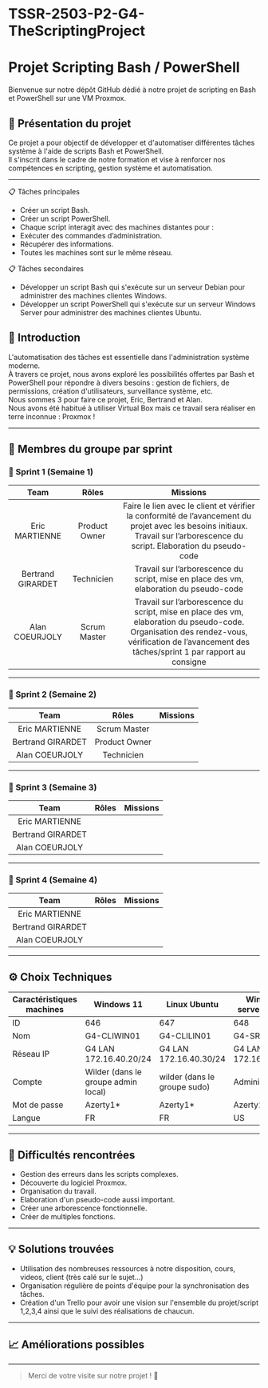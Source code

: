 # TSSR-2503-P2-G4-TheScriptingProject


# Projet Scripting Bash / PowerShell

Bienvenue sur notre dépôt GitHub dédié à notre projet de scripting en Bash et PowerShell sur une VM Proxmox.

## 📢 Présentation du projet

Ce projet a pour objectif de développer et d'automatiser différentes tâches système à l'aide de scripts Bash et PowerShell.  
Il s'inscrit dans le cadre de notre formation et vise à renforcer nos compétences en scripting, gestion système et automatisation.

---

📋 Tâches principales
* Créer un script Bash.
* Créer un script PowerShell.
* Chaque script interagit avec des machines distantes pour :
* Exécuter des commandes d’administration.
* Récupérer des informations.
* Toutes les machines sont sur le même réseau.

📋 Tâches secondaires
* Développer un script Bash qui s'exécute sur un serveur Debian pour administrer des machines clientes Windows.
* Développer un script PowerShell qui s'exécute sur un serveur Windows Server pour administrer des machines clientes Ubuntu.

## 📜 Introduction

L'automatisation des tâches est essentielle dans l'administration système moderne.  
À travers ce projet, nous avons exploré les possibilités offertes par Bash et PowerShell pour répondre à divers besoins : gestion de fichiers, de permissions, création d'utilisateurs, surveillance système, etc.  
Nous sommes 3 pour faire ce projet, Eric, Bertrand et Alan.  
Nous avons été habitué à utiliser Virtual Box mais ce travail sera réaliser en terre inconnue : Proxmox !

---

## 👥 Membres du groupe par sprint

### 🏃 Sprint 1 (Semaine 1)

| Team | Rôles | Missions |
|:---------:|:---------:|:---------:|
|     Eric MARTIENNE      |    Product Owner       |     Faire le lien avec le client et vérifier la conformité de l’avancement du projet avec les besoins initiaux. Travail sur l’arborescence du script. Elaboration du pseudo-code      |
|    Bertrand GIRARDET       |       Technicien    |     Travail sur l’arborescence du script, mise en place des vm, elaboration du pseudo-code      |
|       Alan COEURJOLY    |     Scrum Master      |    Travail sur l’arborescence du script, mise en place des vm, elaboration du pseudo-code. Organisation des rendez-vous, vérification de l’avancement des tâches/sprint 1 par rapport au consigne       |

---

### 🏃 Sprint 2 (Semaine 2) 

| Team | Rôles | Missions |
|:---------:|:---------:|:---------:|
|     Eric MARTIENNE      |      Scrum Master     |     |
|      Bertrand GIRARDET     |  Product Owner         |           |
|      Alan COEURJOLY     |      Technicien     |           |


---

### 🏃 Sprint 3 (Semaine 3) 

| Team | Rôles | Missions |
|:---------:|:---------:|:---------:|
|     Eric MARTIENNE      |           |           |
|      Bertrand GIRARDET     |           |           |
|     Alan COEURJOLY      |           |           |


---

### 🏃 Sprint 4 (Semaine 4) 

| Team | Rôles | Missions |
|:---------:|:---------:|:---------:|
|      Eric MARTIENNE     |           |           |
|      Bertrand GIRARDET     |           |           |
|      Alan COEURJOLY     |           |           |


---

## ⚙️ Choix Techniques

| Caractéristiques machines | Windows 11 | Linux Ubuntu | Windows serveur 2022 | Debian 12 |
|----------------------------|------------|--------------|----------------------|-----------|
| ID                         | 646        | 647          | 648                  | 649       |
| Nom                        | G4-CLIWIN01| G4-CLILIN01  | G4-SRVWIN01          | G4-SRVLX01|
| Réseau IP                  | G4 LAN 172.16.40.20/24 | G4 LAN 172.16.40.30/24 | G4 LAN 172.16.40.5/24 | G4 LAN 172.16.40.10/24 |
| Compte                     | Wilder (dans le groupe admin local) | wilder (dans le groupe sudo) | Administrator | root |
| Mot de passe               | Azerty1*   | Azerty1*     | Azerty1*             | Azerty1*  |
| Langue                     | FR         | FR           | US                   | US        |


---

## 🧗 Difficultés rencontrées

- Gestion des erreurs dans les scripts complexes.
- Découverte du logiciel Proxmox.
- Organisation du travail.
- Elaboration d'un pseudo-code aussi important.
- Créer une arborescence fonctionnelle.
- Créer de multiples fonctions.

---

## 💡 Solutions trouvées

- Utilisation des nombreuses ressources à notre disposition, cours, videos, client (très calé sur le sujet...)
- Organisation régulière de points d'équipe pour la synchronisation des tâches.
- Création d'un Trello pour avoir une vision sur l'ensemble du projet/script 1,2,3,4 ainsi que le suivi des réalisations de chaucun.

---

## 📈 Améliorations possibles



---

> Merci de votre visite sur notre projet ! 🚀
